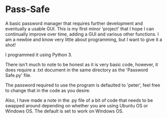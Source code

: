 # Pass-Safe
A basic password manager that requires further development and eventually a usable GUI.
This is my first minor 'project' that I hope I can continually improve over time, adding a GUI and various other functions.
I am a newbie and know very little about programming, but I want to give it a shot!

I programmed it using Python 3.

There isn't much to note to be honest as it is very basic code, however, it does require a .txt document 
in the same directory as the 'Password Safe.py' file.

The password required to use the program is defaulted to 'peter', feel free to change that in the code as you desire.

Also, I have made a note in the .py file of a bit of code that needs to be swapped around depending on whether you are using 
Ubuntu OS or Windows OS. The default is set to work on Windows OS. 
